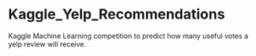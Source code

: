 Kaggle_Yelp_Recommendations
===========================

Kaggle Machine Learning competition to predict how many useful votes a yelp review will receive. 
